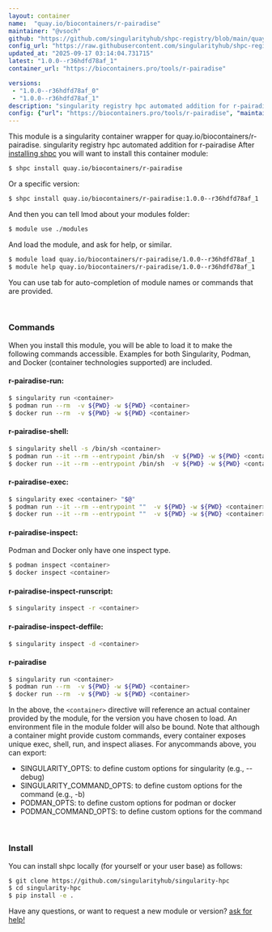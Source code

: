```yaml
---
layout: container
name:  "quay.io/biocontainers/r-pairadise"
maintainer: "@vsoch"
github: "https://github.com/singularityhub/shpc-registry/blob/main/quay.io/biocontainers/r-pairadise/container.yaml"
config_url: "https://raw.githubusercontent.com/singularityhub/shpc-registry/main/quay.io/biocontainers/r-pairadise/container.yaml"
updated_at: "2025-09-17 03:14:04.731715"
latest: "1.0.0--r36hdfd78af_1"
container_url: "https://biocontainers.pro/tools/r-pairadise"

versions:
 - "1.0.0--r36hdfd78af_0"
 - "1.0.0--r36hdfd78af_1"
description: "singularity registry hpc automated addition for r-pairadise"
config: {"url": "https://biocontainers.pro/tools/r-pairadise", "maintainer": "@vsoch", "description": "singularity registry hpc automated addition for r-pairadise", "latest": {"1.0.0--r36hdfd78af_1": "sha256:bd1de5d47374a92d0f17ca38d4e2aff725b97eb7d57ee7b9620d4f91c00e9be1"}, "tags": {"1.0.0--r36hdfd78af_0": "sha256:c292a459567f7daa0303ad96df135289454e0293da14e3012f084a771d50e8f6", "1.0.0--r36hdfd78af_1": "sha256:bd1de5d47374a92d0f17ca38d4e2aff725b97eb7d57ee7b9620d4f91c00e9be1"}, "docker": "quay.io/biocontainers/r-pairadise"}
---
```


This module is a singularity container wrapper for quay.io/biocontainers/r-pairadise.
singularity registry hpc automated addition for r-pairadise
After [installing shpc](#install) you will want to install this container module:


```bash
$ shpc install quay.io/biocontainers/r-pairadise
```

Or a specific version:

```bash
$ shpc install quay.io/biocontainers/r-pairadise:1.0.0--r36hdfd78af_1
```

And then you can tell lmod about your modules folder:

```bash
$ module use ./modules
```

And load the module, and ask for help, or similar.

```bash
$ module load quay.io/biocontainers/r-pairadise/1.0.0--r36hdfd78af_1
$ module help quay.io/biocontainers/r-pairadise/1.0.0--r36hdfd78af_1
```

You can use tab for auto-completion of module names or commands that are provided.

<br>

### Commands

When you install this module, you will be able to load it to make the following commands accessible.
Examples for both Singularity, Podman, and Docker (container technologies supported) are included.

#### r-pairadise-run:

```bash
$ singularity run <container>
$ podman run --rm  -v ${PWD} -w ${PWD} <container>
$ docker run --rm  -v ${PWD} -w ${PWD} <container>
```

#### r-pairadise-shell:

```bash
$ singularity shell -s /bin/sh <container>
$ podman run --it --rm --entrypoint /bin/sh  -v ${PWD} -w ${PWD} <container>
$ docker run --it --rm --entrypoint /bin/sh  -v ${PWD} -w ${PWD} <container>
```

#### r-pairadise-exec:

```bash
$ singularity exec <container> "$@"
$ podman run --it --rm --entrypoint ""  -v ${PWD} -w ${PWD} <container> "$@"
$ docker run --it --rm --entrypoint ""  -v ${PWD} -w ${PWD} <container> "$@"
```

#### r-pairadise-inspect:

Podman and Docker only have one inspect type.

```bash
$ podman inspect <container>
$ docker inspect <container>
```

#### r-pairadise-inspect-runscript:

```bash
$ singularity inspect -r <container>
```

#### r-pairadise-inspect-deffile:

```bash
$ singularity inspect -d <container>
```



#### r-pairadise

```bash
$ singularity run <container>
$ podman run --rm  -v ${PWD} -w ${PWD} <container>
$ docker run --rm  -v ${PWD} -w ${PWD} <container>
```


In the above, the `<container>` directive will reference an actual container provided
by the module, for the version you have chosen to load. An environment file in the
module folder will also be bound. Note that although a container
might provide custom commands, every container exposes unique exec, shell, run, and
inspect aliases. For anycommands above, you can export:

 - SINGULARITY_OPTS: to define custom options for singularity (e.g., --debug)
 - SINGULARITY_COMMAND_OPTS: to define custom options for the command (e.g., -b)
 - PODMAN_OPTS: to define custom options for podman or docker
 - PODMAN_COMMAND_OPTS: to define custom options for the command

<br>

### Install

You can install shpc locally (for yourself or your user base) as follows:

```bash
$ git clone https://github.com/singularityhub/singularity-hpc
$ cd singularity-hpc
$ pip install -e .
```

Have any questions, or want to request a new module or version? [ask for help!](https://github.com/singularityhub/singularity-hpc/issues)